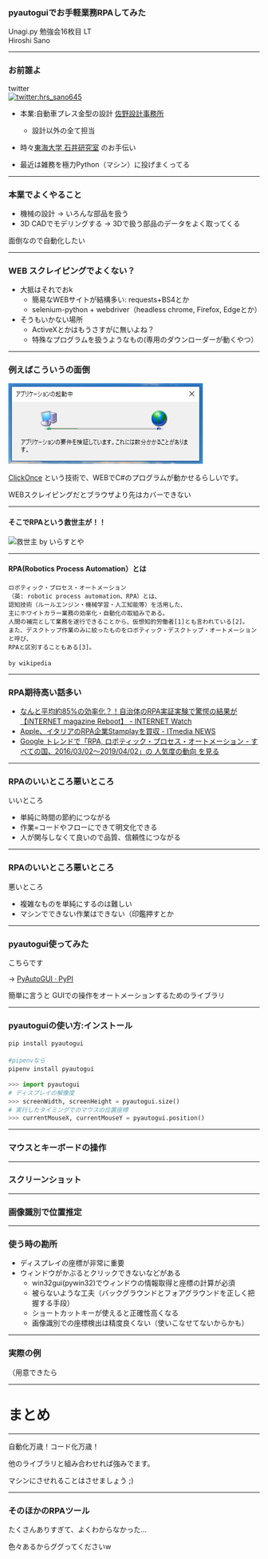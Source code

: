### pyautoguiでお手軽業務RPAしてみた

Unagi.py 勉強会16枚目 LT  
Hiroshi Sano

---

### お前誰よ

twitter  
[![twitter:hrs_sano645](https://pbs.twimg.com/profile_images/1186772886/hrs_sano_200x200.png)](https://twitter.com/hrs_sano645)

- 本業:自動車プレス金型の設計 [佐野設計事務所](https://sano-design.info)
	- 設計以外の全て担当
- 時々[東海大学 石井研究室](https://ishiilab.net) のお手伝い

- 最近は雑務を極力Python（マシン）に投げまくってる

---

### 本業でよくやること

- 機械の設計 -> いろんな部品を扱う
- 3D CADでモデリングする -> 3Dで扱う部品のデータをよく取ってくる

面倒なので自動化したい

---

### WEB スクレイピングでよくない？

- 大抵はそれでおk
    - 簡易なWEBサイトが結構多い: requests+BS4とか
    - selenium-python + webdriver（headless chrome, Firefox, Edgeとか）
- そうもいかない場所
    - ActiveXとかはもうさすがに無いよね？
    - 特殊なプログラムを扱うようなもの(専用のダウンローダーが動くやつ）

---

### 例えばこういうの面倒

![clickonce](assets/img/clickonce.png)

[ClickOnce](https://ja.wikipedia.org/wiki/ClickOnce) という技術で、WEBでC#のプログラムが動かせるらしいです。

WEBスクレイピングだとブラウザより先はカバーできない

---

#### そこでRPAという救世主が！！

![救世主 by いらすとや](https://3.bp.blogspot.com/-AqxFLFqfBBc/XAY53gAwSKI/AAAAAAABQfs/3NHgSP5h4bImIvMO15rqeVWFLCGhfJ61gCLcBGAs/s800/god_bible_kyuuseisyu.png)

---

#### RPA(Robotics Process Automation）とは

```
ロボティック・プロセス・オートメーション
（英: robotic process automation、RPA）とは、
認知技術（ルールエンジン・機械学習・人工知能等）を活用した、
主にホワイトカラー業務の効率化・自動化の取組みである。
人間の補完として業務を遂行できることから、仮想知的労働者[1]とも言われている[2]。
また、デスクトップ作業のみに絞ったものをロボティック・デスクトップ・オートメーションと呼び、
RPAと区別することもある[3]。

by wikipedia
```

---

### RPA期待高い話多い

- [なんと平均約85%の効率化？！自治体のRPA実証実験で驚愕の結果が【iNTERNET magazine Reboot】 - INTERNET Watch](https://internet.watch.impress.co.jp/docs/imreboot/news/1177196.html)
- [ Apple、イタリアのRPA企業Stamplayを買収 - ITmedia NEWS](https://www.itmedia.co.jp/news/articles/1903/22/news075.html)
- [Google トレンドで「RPA, ロボティック・プロセス・オートメーション - すべての国、2016/03/02～2019/04/02」の 人気度の動向 を見る](https://trends.google.co.jp/trends/explore/TIMESERIES/1554183000?hl=ja&tz=-540&date=2016-03-02+2019-04-02&q=RPA,%2Fg%2F11c3p_5fs0&sni=3)

---

### RPAのいいところ悪いところ

いいところ

- 単純に時間の節約につながる
- 作業=コードやフローにできて明文化できる
- 人が関与しなくて良いので品質、信頼性につながる

---

### RPAのいいところ悪いところ

悪いところ

- 複雑なものを単純にするのは難しい
- マシンでできない作業はできない（印鑑押すとか

---

### pyautogui使ってみた

こちらです

-> [PyAutoGUI · PyPI](https://pypi.org/project/PyAutoGUI/)

簡単に言うと GUIでの操作をオートメーションするためのライブラリ

---

### pyautoguiの使い方:インストール

```bash
pip install pyautogui

#pipenvなら
pipenv install pyautogui
```

```python
>>> import pyautogui
# ディスプレイの解像度
>>> screenWidth, screenHeight = pyautogui.size()
# 実行したタイミングでのマウスの位置座標
>>> currentMouseX, currentMouseY = pyautogui.position()
```

---

### マウスとキーボードの操作


---

### スクリーンショット

---

### 画像識別で位置推定

---

### 使う時の勘所

- ディスプレイの座標が非常に重要
- ウィンドウがかぶるとクリックできないなどがある
    - win32gui(pywin32)でウィンドウの情報取得と座標の計算が必須
    - 被らないような工夫（バックグラウンドとフォアグラウンドを正しく把握する手段）
    - ショートカットキーが使えると正確性高くなる
    - 画像識別での座標検出は精度良くない（使いこなせてないからかも）

---

### 実際の例

（用意できたら


---

# まとめ

---

自動化万歳！コード化万歳！

他のライブラリと組み合わせれば強みでます。

マシンにさせれることはさせましょう ;)

---

### そのほかのRPAツール

たくさんありすぎて、よくわからなかった...

色々あるからググってくださいw
